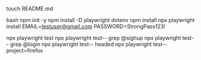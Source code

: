 touch README.md

bash
npm init -y
npm install -D playwright dotenv
npm install
npx playwright install
EMAIL=testuser@gmail.com
PASSWORD=StrongPass123!


npx playwright test
npx playwright test-- grep @sighup
npx playwright test-- grep @login
npx playwright test-- headed
npx playwright test-- project=firefox





